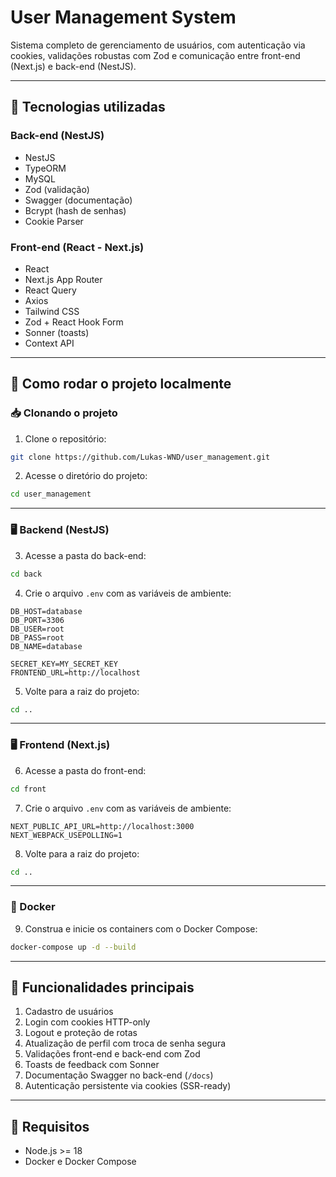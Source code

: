 # User Management System

Sistema completo de gerenciamento de usuários, com autenticação via cookies, validações robustas com Zod e comunicação entre front-end (Next.js) e back-end (NestJS).

---

## 🧠 Tecnologias utilizadas

### Back-end (NestJS)

- NestJS  
- TypeORM  
- MySQL  
- Zod (validação)  
- Swagger (documentação)  
- Bcrypt (hash de senhas)  
- Cookie Parser  

### Front-end (React - Next.js)

- React  
- Next.js App Router  
- React Query  
- Axios  
- Tailwind CSS  
- Zod + React Hook Form  
- Sonner (toasts)  
- Context API  

---

## 🚀 Como rodar o projeto localmente

### 📥 Clonando o projeto

1. Clone o repositório:
```bash
git clone https://github.com/Lukas-WND/user_management.git
```

2. Acesse o diretório do projeto:
```bash
cd user_management
```

---

### 🖥️ Backend (NestJS)

3. Acesse a pasta do back-end:
```bash
cd back
```

4. Crie o arquivo `.env` com as variáveis de ambiente:
```
DB_HOST=database
DB_PORT=3306
DB_USER=root
DB_PASS=root
DB_NAME=database

SECRET_KEY=MY_SECRET_KEY
FRONTEND_URL=http://localhost
```

5. Volte para a raiz do projeto:
```bash
cd ..
```

---

### 🖥️ Frontend (Next.js)

6. Acesse a pasta do front-end:
```bash
cd front
```

7. Crie o arquivo `.env` com as variáveis de ambiente:
```
NEXT_PUBLIC_API_URL=http://localhost:3000
NEXT_WEBPACK_USEPOLLING=1
```

8. Volte para a raiz do projeto:
```bash
cd ..
```

---

### 🐳 Docker

9. Construa e inicie os containers com o Docker Compose:
```bash
docker-compose up -d --build
```

---

## 🔐 Funcionalidades principais

1. Cadastro de usuários  
2. Login com cookies HTTP-only  
3. Logout e proteção de rotas  
4. Atualização de perfil com troca de senha segura  
5. Validações front-end e back-end com Zod  
6. Toasts de feedback com Sonner  
7. Documentação Swagger no back-end (`/docs`)  
8. Autenticação persistente via cookies (SSR-ready)  

---

## 📌 Requisitos

- Node.js >= 18  
- Docker e Docker Compose